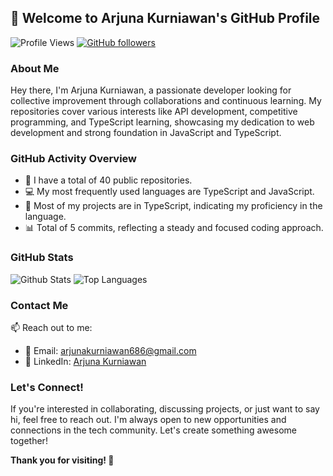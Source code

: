 ## 👋 Welcome to Arjuna Kurniawan's GitHub Profile

![Profile Views](https://komarev.com/ghpvc/?username=Arjunakurniawan)
[![GitHub followers](https://img.shields.io/github/followers/Arjunakurniawan?label=Follow&style=social)](https://github.com/Arjunakurniawan)

### About Me

Hey there, I'm Arjuna Kurniawan, a passionate developer looking for collective improvement through collaborations and continuous learning. My repositories cover various interests like API development, competitive programming, and TypeScript learning, showcasing my dedication to web development and strong foundation in JavaScript and TypeScript.

### GitHub Activity Overview

- 🔭 I have a total of 40 public repositories.
- 💻 My most frequently used languages are TypeScript and JavaScript.
- 🚀 Most of my projects are in TypeScript, indicating my proficiency in the language.
- 📊 Total of 5 commits, reflecting a steady and focused coding approach.

### GitHub Stats

![Github Stats](https://github-readme-stats.vercel.app/api?username=Arjunakurniawan)
![Top Languages](https://github-readme-stats.vercel.app/api/top-langs/?username=Arjunakurniawan)

### Contact Me

📫 Reach out to me:
- 📧 Email: arjunakurniawan686@gmail.com
- 🔗 LinkedIn: [Arjuna Kurniawan](https://www.linkedin.com/in/arjunakurniawan/)

### Let's Connect!

If you're interested in collaborating, discussing projects, or just want to say hi, feel free to reach out. I'm always open to new opportunities and connections in the tech community. Let's create something awesome together!

**Thank you for visiting! 🚀**
